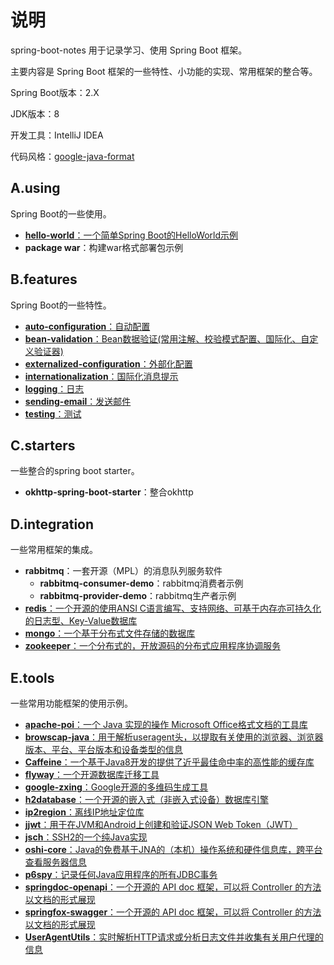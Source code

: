 # 说明

spring-boot-notes 用于记录学习、使用 Spring Boot 框架。

主要内容是 Spring Boot 框架的一些特性、小功能的实现、常用框架的整合等。

Spring Boot版本：2.X

JDK版本：8

开发工具：IntelliJ IDEA

代码风格：[google-java-format](https://github.com/google/google-java-format)

## A.using

Spring Boot的一些使用。

- [**hello-world**：一个简单Spring Boot的HelloWorld示例](DOC/A.using/hello-world/Hello-World.md)
- **package war**：构建war格式部署包示例

## B.features

Spring Boot的一些特性。

- [**auto-configuration**：自动配置](DOC/B.feature/auto-configuration/Creating-Your-Own-Auto-Configuration.md)
- [**bean-validation**：Bean数据验证(常用注解、校验模式配置、国际化、自定义验证器)](DOC/B.feature/bean-validation/bean-validation.md)
- [**externalized-configuration**：外部化配置](DOC/B.feature/externalized-configuration/Externalized-Configuration.md)
- [**internationalization**：国际化消息提示](DOC/B.feature/i18n/Internationalization.md)
- [**logging**：日志](DOC/B.feature/logging/Logging.md)
- [**sending-email**：发送邮件](DOC/B.feature/mail/Sending-Email.md)
- [**testing**：测试](DOC/B.feature/testing/Testing.md)

## C.starters

一些整合的spring boot starter。

- **okhttp-spring-boot-starter**：整合okhttp

## D.integration

一些常用框架的集成。

- **rabbitmq**：一套开源（MPL）的消息队列服务软件
  - **rabbitmq-consumer-demo**：rabbitmq消费者示例
  - **rabbitmq-provider-demo**：rabbitmq生产者示例
- [**redis**：一个开源的使用ANSI C语言编写、支持网络、可基于内存亦可持久化的日志型、Key-Value数据库](DOC/D.integration/redis/integrate-redis.md)
- [**mongo**：一个基于分布式文件存储的数据库](DOC/D.integration/mongodb/integrate-mongodb.md)
- [**zookeeper**：一个分布式的，开放源码的分布式应用程序协调服务](DOC/D.integration/zookeeper/integrate-zookeeper.md)

## E.tools

一些常用功能框架的使用示例。

- [**apache-poi**：一个 Java 实现的操作 Microsoft Office格式文档的工具库](DOC/E.tool/apache-poi/apache-poi.md)
- [**browscap-java**：用于解析useragent头，以提取有关使用的浏览器、浏览器版本、平台、平台版本和设备类型的信息](DOC/E.tool/browscap-java/browscap-java.md)
- [**Caffeine**：一个基于Java8开发的提供了近乎最佳命中率的高性能的缓存库](DOC/E.tool/caffeine/Caffeine.md)
- [**flyway**：一个开源数据库迁移工具](DOC/E.tool/flyway/flyway.md)
- [**google-zxing**：Google开源的多维码生成工具](DOC/E.tool/google-zxing/google-zxing.md)
- [**h2database**：一个开源的嵌入式（非嵌入式设备）数据库引擎](DOC/E.tool/h2database/h2database.md)
- [**ip2region**：离线IP地址定位库](DOC/E.tool/ip2region/ip2region.md)
- [**jjwt**：用于在JVM和Android上创建和验证JSON Web Token（JWT）](DOC/E.tool/jwt/JSON-Web-Tokens.md)
- [**jsch**：SSH2的一个纯Java实现](DOC/E.tool/jsch/JSch.md)
- [**oshi-core**：Java的免费基于JNA的（本机）操作系统和硬件信息库，跨平台查看服务器信息](DOC/E.tool/oshi/oshi.md)
- [**p6spy**：记录任何Java应用程序的所有JDBC事务](DOC/E.tool/p6spy/P6Spy.md)
- [**springdoc-openapi**：一个开源的 API doc 框架，可以将 Controller 的方法以文档的形式展现](DOC/E.tool/springdoc-openapi/springdoc-openapi.md)
- [**springfox-swagger**：一个开源的 API doc 框架，可以将 Controller 的方法以文档的形式展现](DOC/E.tool/springfox-swagger/springfox-swagger.md)
- [**UserAgentUtils**：实时解析HTTP请求或分析日志文件并收集有关用户代理的信息](DOC/E.tool/user-agent-utils/UserAgentUtils.md)

